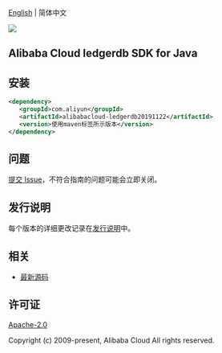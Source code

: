 [English](README.md) | 简体中文

![](https://aliyunsdk-pages.alicdn.com/icons/AlibabaCloud.svg)

## Alibaba Cloud ledgerdb SDK for Java

## 安装

```xml
<dependency>
   <groupId>com.aliyun</groupId>
   <artifactId>alibabacloud-ledgerdb20191122</artifactId>
   <version>使用maven标签所示版本</version>
</dependency>
```

## 问题

[提交 Issue](https://github.com/aliyun/alibabacloud-java-async-sdk/issues/new)，不符合指南的问题可能会立即关闭。

## 发行说明

每个版本的详细更改记录在[发行说明](./ChangeLog.txt)中。

## 相关

- [最新源码](https://github.com/aliyun/alibabacloud-async-java-sdk/)

## 许可证

[Apache-2.0](http://www.apache.org/licenses/LICENSE-2.0)

Copyright (c) 2009-present, Alibaba Cloud All rights reserved.

